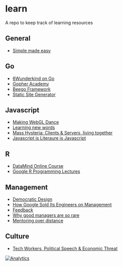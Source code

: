 # learn

A repo to keep track of learning resources

## General

- [Simple made easy](http://www.infoq.com/presentations/Simple-Made-Easy)

## Go

- [6Wunderkind on Go](https://www.youtube.com/watch?v=sVpMc0hwqps)
- [Gopher Academy](http://www.gopheracademy.com/)
- [Beego Framework](http://beego.me/)
- [Static Site Generator](http://hugo.spf13.com/)

## Javascript

- [Making WebGL Dance](http://www.youtube.com/watch?v=GNO_CYUjMK8&list=PL37ZVnwpeshF7AHpbZt33aW0brYJyNftx&index=12)
- [Learning new words](http://www.youtube.com/watch?v=GNO_CYUjMK8&list=PL37ZVnwpeshF7AHpbZt33aW0brYJyNftx&index=12)
- [Mass Hysteria: Clients & Servers, living together](http://www.youtube.com/watch?v=UJHOzE28pKg&list=PL37ZVnwpeshF7AHpbZt33aW0brYJyNftx&index=7)
- [Javascript is Literaure is Javascript](http://www.youtube.com/watch?v=j_EfPW4G-L0&list=PL37ZVnwpeshF7AHpbZt33aW0brYJyNftx&index=3)

## R

- [DataMind Online Course](http://www.datamind.org/#/courses/1/5?ex=1)
- [Google R Programming Lectures](http://www.r-bloggers.com/google-developers-r-programming-video-lectures/)

## Management

- [Democratic Design](http://worldblu.com/democratic-design/)
- [How Google Sold Its Engineers on Management](http://hbr.org/2013/12/how-google-sold-its-engineers-on-management/ar/1)
- [Feedback](http://firstround.com/article/23-Tools-to-Make-Feedback-Meaningful)
- [Why good managers are so rare](http://blogs.hbr.org/2014/03/why-good-managers-are-so-rare/)
- [Mentoring over distance](http://www.youtube.com/watch?v=A64Z8vMd6Q8&utm_content=buffer1ef29&utm_medium=social&utm_source=twitter.com&utm_campaign=buffer)

## Culture

- [Tech Workers, Political Speech & Economic Threat](http://modelviewculture.com/pieces/tech-workers-political-speech-and-economic-threat)


[![Analytics](https://ga-beacon.appspot.com/UA-46840117-1/learn/readme?pixel)](https://github.com/igrigorik/ga-beacon)
